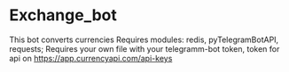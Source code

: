 # Exchange_bot
This bot converts currencies
Requires modules: redis, pyTelegramBotAPI, requests;
Requires your own file with your telegramm-bot token, token for api on https://app.currencyapi.com/api-keys
